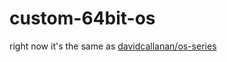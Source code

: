 # custom-64bit-os

right now it's the same as [davidcallanan/os-series](https://github.com/davidcallanan/os-series)
